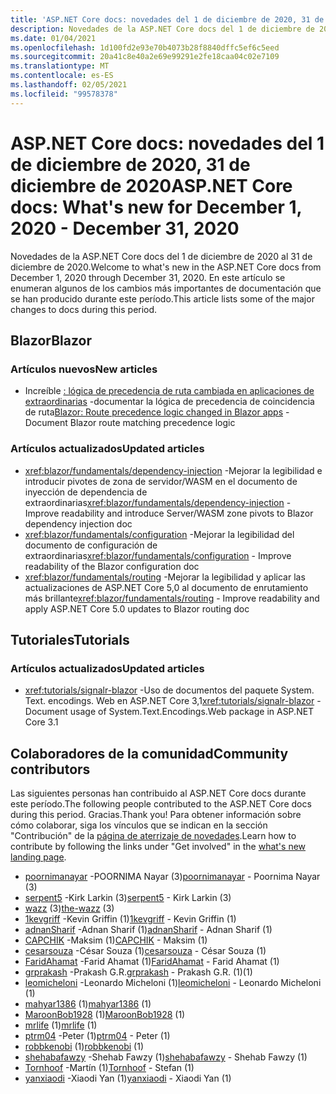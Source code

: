 ```yaml
---
title: 'ASP.NET Core docs: novedades del 1 de diciembre de 2020, 31 de diciembre de 2020'
description: Novedades de la ASP.NET Core docs del 1 de diciembre de 2020, 31 de diciembre de 2020.
ms.date: 01/04/2021
ms.openlocfilehash: 1d100fd2e93e70b4073b28f8840dffc5ef6c5eed
ms.sourcegitcommit: 20a41c8e40a2e69e99291e2fe18caa04c02e7109
ms.translationtype: MT
ms.contentlocale: es-ES
ms.lasthandoff: 02/05/2021
ms.locfileid: "99578378"
---
```

# <a name="aspnet-core-docs-whats-new-for-december-1-2020---december-31-2020"></a><span data-ttu-id="a6673-103">ASP.NET Core docs: novedades del 1 de diciembre de 2020, 31 de diciembre de 2020</span><span class="sxs-lookup"><span data-stu-id="a6673-103">ASP.NET Core docs: What's new for December 1, 2020 - December 31, 2020</span></span>

<span data-ttu-id="a6673-104">Novedades de la ASP.NET Core docs del 1 de diciembre de 2020 al 31 de diciembre de 2020.</span><span class="sxs-lookup"><span data-stu-id="a6673-104">Welcome to what's new in the ASP.NET Core docs from December 1, 2020 through December 31, 2020.</span></span> <span data-ttu-id="a6673-105">En este artículo se enumeran algunos de los cambios más importantes de documentación que se han producido durante este período.</span><span class="sxs-lookup"><span data-stu-id="a6673-105">This article lists some of the major changes to docs during this period.</span></span>

## <a name="blazor"></a><span data-ttu-id="a6673-106">Blazor</span><span class="sxs-lookup"><span data-stu-id="a6673-106">Blazor</span></span>

### <a name="new-articles"></a><span data-ttu-id="a6673-107">Artículos nuevos</span><span class="sxs-lookup"><span data-stu-id="a6673-107">New articles</span></span>

- <span data-ttu-id="a6673-108">Increíble [: lógica de precedencia de ruta cambiada en aplicaciones de extraordinarias](/dotnet/core/compatibility/aspnet-core/5.0/blazor-routing-logic-changed) -documentar la lógica de precedencia de coincidencia de ruta</span><span class="sxs-lookup"><span data-stu-id="a6673-108">[Blazor: Route precedence logic changed in Blazor apps](/dotnet/core/compatibility/aspnet-core/5.0/blazor-routing-logic-changed) - Document Blazor route matching precedence logic</span></span>

### <a name="updated-articles"></a><span data-ttu-id="a6673-109">Artículos actualizados</span><span class="sxs-lookup"><span data-stu-id="a6673-109">Updated articles</span></span>

- <span data-ttu-id="a6673-110"><xref:blazor/fundamentals/dependency-injection> -Mejorar la legibilidad e introducir pivotes de zona de servidor/WASM en el documento de inyección de dependencia de extraordinarias</span><span class="sxs-lookup"><span data-stu-id="a6673-110"><xref:blazor/fundamentals/dependency-injection> - Improve readability and introduce Server/WASM zone pivots to Blazor dependency injection doc</span></span>
- <span data-ttu-id="a6673-111"><xref:blazor/fundamentals/configuration> -Mejorar la legibilidad del documento de configuración de extraordinarias</span><span class="sxs-lookup"><span data-stu-id="a6673-111"><xref:blazor/fundamentals/configuration> - Improve readability of the Blazor configuration doc</span></span>
- <span data-ttu-id="a6673-112"><xref:blazor/fundamentals/routing> -Mejorar la legibilidad y aplicar las actualizaciones de ASP.NET Core 5,0 al documento de enrutamiento más brillante</span><span class="sxs-lookup"><span data-stu-id="a6673-112"><xref:blazor/fundamentals/routing> - Improve readability and apply ASP.NET Core 5.0 updates to Blazor routing doc</span></span>

## <a name="tutorials"></a><span data-ttu-id="a6673-113">Tutoriales</span><span class="sxs-lookup"><span data-stu-id="a6673-113">Tutorials</span></span>

### <a name="updated-articles"></a><span data-ttu-id="a6673-114">Artículos actualizados</span><span class="sxs-lookup"><span data-stu-id="a6673-114">Updated articles</span></span>

- <span data-ttu-id="a6673-115"><xref:tutorials/signalr-blazor> -Uso de documentos del paquete System. Text. encodings. Web en ASP.NET Core 3,1</span><span class="sxs-lookup"><span data-stu-id="a6673-115"><xref:tutorials/signalr-blazor> - Document usage of System.Text.Encodings.Web package in ASP.NET Core 3.1</span></span>

## <a name="community-contributors"></a><span data-ttu-id="a6673-116">Colaboradores de la comunidad</span><span class="sxs-lookup"><span data-stu-id="a6673-116">Community contributors</span></span>

<span data-ttu-id="a6673-117">Las siguientes personas han contribuido al ASP.NET Core docs durante este período.</span><span class="sxs-lookup"><span data-stu-id="a6673-117">The following people contributed to the ASP.NET Core docs during this period.</span></span> <span data-ttu-id="a6673-118">Gracias.</span><span class="sxs-lookup"><span data-stu-id="a6673-118">Thank you!</span></span> <span data-ttu-id="a6673-119">Para obtener información sobre cómo colaborar, siga los vínculos que se indican en la sección "Contribución" de la [página de aterrizaje de novedades](index.yml).</span><span class="sxs-lookup"><span data-stu-id="a6673-119">Learn how to contribute by following the links under "Get involved" in the [what's new landing page](index.yml).</span></span>

- <span data-ttu-id="a6673-120">[poornimanayar](https://github.com/poornimanayar) -POORNIMA Nayar (3)</span><span class="sxs-lookup"><span data-stu-id="a6673-120">[poornimanayar](https://github.com/poornimanayar) - Poornima Nayar (3)</span></span>
- <span data-ttu-id="a6673-121">[serpent5](https://github.com/serpent5) -Kirk Larkin (3)</span><span class="sxs-lookup"><span data-stu-id="a6673-121">[serpent5](https://github.com/serpent5) - Kirk Larkin (3)</span></span>
- <span data-ttu-id="a6673-122">[wazz](https://github.com/the-wazz) (3)</span><span class="sxs-lookup"><span data-stu-id="a6673-122">[the-wazz](https://github.com/the-wazz) (3)</span></span>
- <span data-ttu-id="a6673-123">[1kevgriff](https://github.com/1kevgriff) -Kevin Griffin (1)</span><span class="sxs-lookup"><span data-stu-id="a6673-123">[1kevgriff](https://github.com/1kevgriff) - Kevin Griffin (1)</span></span>
- <span data-ttu-id="a6673-124">[adnanSharif](https://github.com/adnanSharif) -Adnan Sharif (1)</span><span class="sxs-lookup"><span data-stu-id="a6673-124">[adnanSharif](https://github.com/adnanSharif) - Adnan Sharif (1)</span></span>
- <span data-ttu-id="a6673-125">[CAPCHIK](https://github.com/CAPCHIK) -Maksim (1)</span><span class="sxs-lookup"><span data-stu-id="a6673-125">[CAPCHIK](https://github.com/CAPCHIK) - Maksim (1)</span></span>
- <span data-ttu-id="a6673-126">[cesarsouza](https://github.com/cesarsouza) -César Souza (1)</span><span class="sxs-lookup"><span data-stu-id="a6673-126">[cesarsouza](https://github.com/cesarsouza) - César Souza (1)</span></span>
- <span data-ttu-id="a6673-127">[FaridAhamat](https://github.com/FaridAhamat) -Farid Ahamat (1)</span><span class="sxs-lookup"><span data-stu-id="a6673-127">[FaridAhamat](https://github.com/FaridAhamat) - Farid Ahamat (1)</span></span>
- <span data-ttu-id="a6673-128">[grprakash](https://github.com/grprakash) -Prakash G.R.</span><span class="sxs-lookup"><span data-stu-id="a6673-128">[grprakash](https://github.com/grprakash) - Prakash G.R.</span></span> <span data-ttu-id="a6673-129">(1)</span><span class="sxs-lookup"><span data-stu-id="a6673-129">(1)</span></span>
- <span data-ttu-id="a6673-130">[leomicheloni](https://github.com/leomicheloni) -Leonardo Micheloni (1)</span><span class="sxs-lookup"><span data-stu-id="a6673-130">[leomicheloni](https://github.com/leomicheloni) - Leonardo Micheloni (1)</span></span>
- <span data-ttu-id="a6673-131">[mahyar1386](https://github.com/mahyar1386) (1)</span><span class="sxs-lookup"><span data-stu-id="a6673-131">[mahyar1386](https://github.com/mahyar1386) (1)</span></span>
- <span data-ttu-id="a6673-132">[MaroonBob1928](https://github.com/MaroonBob1928) (1)</span><span class="sxs-lookup"><span data-stu-id="a6673-132">[MaroonBob1928](https://github.com/MaroonBob1928) (1)</span></span>
- <span data-ttu-id="a6673-133">[mrlife](https://github.com/mrlife) (1)</span><span class="sxs-lookup"><span data-stu-id="a6673-133">[mrlife](https://github.com/mrlife) (1)</span></span>
- <span data-ttu-id="a6673-134">[ptrm04](https://github.com/ptrm04) -Peter (1)</span><span class="sxs-lookup"><span data-stu-id="a6673-134">[ptrm04](https://github.com/ptrm04) - Peter (1)</span></span>
- <span data-ttu-id="a6673-135">[robbkenobi](https://github.com/robbkenobi) (1)</span><span class="sxs-lookup"><span data-stu-id="a6673-135">[robbkenobi](https://github.com/robbkenobi) (1)</span></span>
- <span data-ttu-id="a6673-136">[shehabafawzy](https://github.com/shehabafawzy) -Shehab Fawzy (1)</span><span class="sxs-lookup"><span data-stu-id="a6673-136">[shehabafawzy](https://github.com/shehabafawzy) - Shehab Fawzy (1)</span></span>
- <span data-ttu-id="a6673-137">[Tornhoof](https://github.com/Tornhoof) -Martín (1)</span><span class="sxs-lookup"><span data-stu-id="a6673-137">[Tornhoof](https://github.com/Tornhoof) - Stefan (1)</span></span>
- <span data-ttu-id="a6673-138">[yanxiaodi](https://github.com/yanxiaodi) -Xiaodi Yan (1)</span><span class="sxs-lookup"><span data-stu-id="a6673-138">[yanxiaodi](https://github.com/yanxiaodi) - Xiaodi Yan (1)</span></span>
